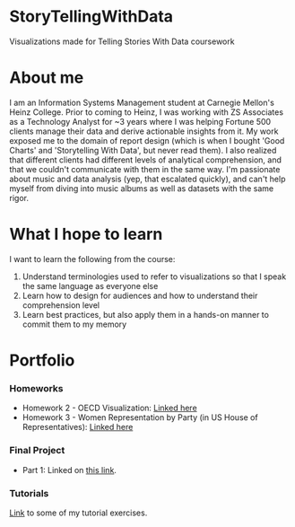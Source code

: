 # StoryTellingWithData
Visualizations made for Telling Stories With Data coursework

# About me
I am an Information Systems Management student at Carnegie Mellon's Heinz College. Prior to coming to Heinz, I was working with ZS Associates as a Technology Analyst for ~3 years where I was helping Fortune 500 clients manage their data and derive actionable insights from it. My work exposed me to the domain of report design (which is when I bought 'Good Charts' and 'Storytelling With Data', but never read them). I also realized that different clients had different levels of analytical comprehension, and that we couldn't communicate with them in the same way. I'm passionate about music and data analysis (yep, that escalated quickly), and can't help myself from diving into music albums as well as datasets with the same rigor. 

# What I hope to learn
I want to learn the following from the course:
1. Understand terminologies used to refer to visualizations so that I speak the same language as everyone else
2. Learn how to design for audiences and how to understand their comprehension level
3. Learn best practices, but also apply them in a hands-on manner to commit them to my memory

# Portfolio

### Homeworks
* Homework 2 - OECD Visualization: [Linked here](./Homework2.md)
* Homework 3 - Women Representation by Party (in US House of Representatives): [Linked here](./Homework3.md)

### Final Project
* Part 1: Linked on [this link](./FinalProjectPart1.md).

### Tutorials
[Link](./Tutorials.md) to some of my tutorial exercises.

